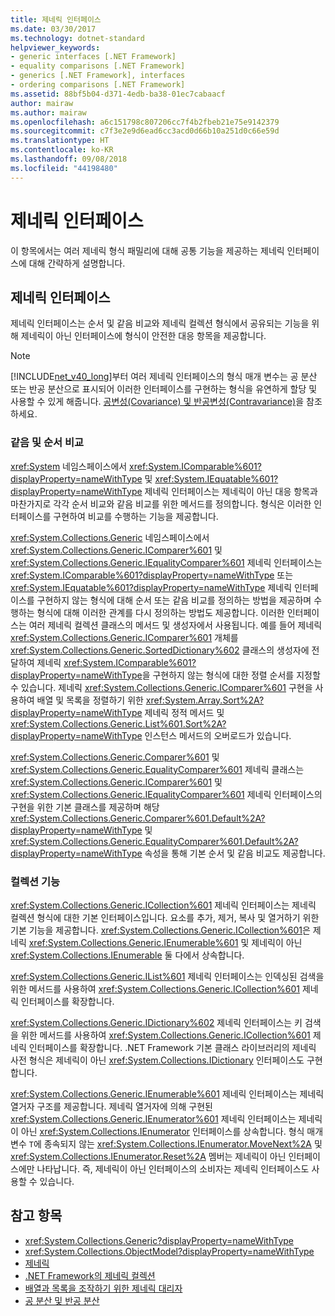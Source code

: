 ```yaml
---
title: 제네릭 인터페이스
ms.date: 03/30/2017
ms.technology: dotnet-standard
helpviewer_keywords:
- generic interfaces [.NET Framework]
- equality comparisons [.NET Framework]
- generics [.NET Framework], interfaces
- ordering comparisons [.NET Framework]
ms.assetid: 88bf5b04-d371-4edb-ba38-01ec7cabaacf
author: mairaw
ms.author: mairaw
ms.openlocfilehash: a6c151798c807206cc7f4b2fbeb21e75e9142379
ms.sourcegitcommit: c7f3e2e9d6ead6cc3acd0d66b10a251d0c66e59d
ms.translationtype: HT
ms.contentlocale: ko-KR
ms.lasthandoff: 09/08/2018
ms.locfileid: "44198480"
---
```

# <a name="generic-interfaces"></a>제네릭 인터페이스
이 항목에서는 여러 제네릭 형식 패밀리에 대해 공통 기능을 제공하는 제네릭 인터페이스에 대해 간략하게 설명합니다.  
  
## <a name="generic-interfaces"></a>제네릭 인터페이스  
 제네릭 인터페이스는 순서 및 같음 비교와 제네릭 컬렉션 형식에서 공유되는 기능을 위해 제네릭이 아닌 인터페이스에 형식이 안전한 대응 항목을 제공합니다.  
  
> [!NOTE]
>  [!INCLUDE[net_v40_long](../../../includes/net-v40-long-md.md)]부터 여러 제네릭 인터페이스의 형식 매개 변수는 공 분산 또는 반공 분산으로 표시되어 이러한 인터페이스를 구현하는 형식을 유연하게 할당 및 사용할 수 있게 해줍니다. [공변성(Covariance) 및 반공변성(Contravariance)](../../../docs/standard/generics/covariance-and-contravariance.md)을 참조하세요.  
  
### <a name="equality-and-ordering-comparisons"></a>같음 및 순서 비교  
 <xref:System> 네임스페이스에서 <xref:System.IComparable%601?displayProperty=nameWithType> 및 <xref:System.IEquatable%601?displayProperty=nameWithType> 제네릭 인터페이스는 제네릭이 아닌 대응 항목과 마찬가지로 각각 순서 비교와 같음 비교를 위한 메서드를 정의합니다. 형식은 이러한 인터페이스를 구현하여 비교를 수행하는 기능을 제공합니다.  
  
 <xref:System.Collections.Generic> 네임스페이스에서 <xref:System.Collections.Generic.IComparer%601> 및 <xref:System.Collections.Generic.IEqualityComparer%601> 제네릭 인터페이스는 <xref:System.IComparable%601?displayProperty=nameWithType> 또는 <xref:System.IEquatable%601?displayProperty=nameWithType> 제네릭 인터페이스를 구현하지 않는 형식에 대해 순서 또는 같음 비교를 정의하는 방법을 제공하며 수행하는 형식에 대해 이러한 관계를 다시 정의하는 방법도 제공합니다. 이러한 인터페이스는 여러 제네릭 컬렉션 클래스의 메서드 및 생성자에서 사용됩니다. 예를 들어 제네릭 <xref:System.Collections.Generic.IComparer%601> 개체를 <xref:System.Collections.Generic.SortedDictionary%602> 클래스의 생성자에 전달하여 제네릭 <xref:System.IComparable%601?displayProperty=nameWithType>을 구현하지 않는 형식에 대한 정렬 순서를 지정할 수 있습니다. 제네릭 <xref:System.Collections.Generic.IComparer%601> 구현을 사용하여 배열 및 목록을 정렬하기 위한 <xref:System.Array.Sort%2A?displayProperty=nameWithType> 제네릭 정적 메서드 및 <xref:System.Collections.Generic.List%601.Sort%2A?displayProperty=nameWithType> 인스턴스 메서드의 오버로드가 있습니다.  
  
 <xref:System.Collections.Generic.Comparer%601> 및 <xref:System.Collections.Generic.EqualityComparer%601> 제네릭 클래스는 <xref:System.Collections.Generic.IComparer%601> 및 <xref:System.Collections.Generic.IEqualityComparer%601> 제네릭 인터페이스의 구현을 위한 기본 클래스를 제공하며 해당 <xref:System.Collections.Generic.Comparer%601.Default%2A?displayProperty=nameWithType> 및 <xref:System.Collections.Generic.EqualityComparer%601.Default%2A?displayProperty=nameWithType> 속성을 통해 기본 순서 및 같음 비교도 제공합니다.  
  
### <a name="collection-functionality"></a>컬렉션 기능  
 <xref:System.Collections.Generic.ICollection%601> 제네릭 인터페이스는 제네릭 컬렉션 형식에 대한 기본 인터페이스입니다. 요소를 추가, 제거, 복사 및 열거하기 위한 기본 기능을 제공합니다. <xref:System.Collections.Generic.ICollection%601>은 제네릭 <xref:System.Collections.Generic.IEnumerable%601> 및 제네릭이 아닌 <xref:System.Collections.IEnumerable> 둘 다에서 상속합니다.  
  
 <xref:System.Collections.Generic.IList%601> 제네릭 인터페이스는 인덱싱된 검색을 위한 메서드를 사용하여 <xref:System.Collections.Generic.ICollection%601> 제네릭 인터페이스를 확장합니다.  
  
 <xref:System.Collections.Generic.IDictionary%602> 제네릭 인터페이스는 키 검색을 위한 메서드를 사용하여 <xref:System.Collections.Generic.ICollection%601> 제네릭 인터페이스를 확장합니다. .NET Framework 기본 클래스 라이브러리의 제네릭 사전 형식은 제네릭이 아닌 <xref:System.Collections.IDictionary> 인터페이스도 구현합니다.  
  
 <xref:System.Collections.Generic.IEnumerable%601> 제네릭 인터페이스는 제네릭 열거자 구조를 제공합니다. 제네릭 열거자에 의해 구현된 <xref:System.Collections.Generic.IEnumerator%601> 제네릭 인터페이스는 제네릭이 아닌 <xref:System.Collections.IEnumerator> 인터페이스를 상속합니다. 형식 매개 변수 `T`에 종속되지 않는 <xref:System.Collections.IEnumerator.MoveNext%2A> 및 <xref:System.Collections.IEnumerator.Reset%2A> 멤버는 제네릭이 아닌 인터페이스에만 나타납니다. 즉, 제네릭이 아닌 인터페이스의 소비자는 제네릭 인터페이스도 사용할 수 있습니다.  
  
## <a name="see-also"></a>참고 항목

- <xref:System.Collections.Generic?displayProperty=nameWithType>  
- <xref:System.Collections.ObjectModel?displayProperty=nameWithType>  
- [제네릭](../../../docs/standard/generics/index.md)  
- [.NET Framework의 제네릭 컬렉션](../../../docs/standard/generics/collections.md)  
- [배열과 목록을 조작하기 위한 제네릭 대리자](../../../docs/standard/generics/delegates-for-manipulating-arrays-and-lists.md)  
- [공 분산 및 반공 분산](../../../docs/standard/generics/covariance-and-contravariance.md)
